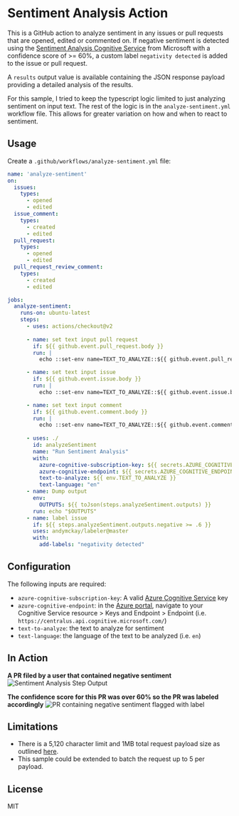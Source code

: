 # Sentiment Analysis Action 

This is a GitHub action to analyze sentiment in any issues or pull requests that are opened, edited or commented on. If negative sentiment is detected using the [Sentiment Analysis Cognitive Service](https://docs.microsoft.com/en-us/azure/cognitive-services/text-analytics/how-tos/text-analytics-how-to-sentiment-analysis?tabs=version-3) from Microsoft with a confidence score of >= 60%, a custom label `negativity detected` is added to the issue or pull request.

A `results` output value is available containing the JSON response payload providing a detailed analysis of the results.

For this sample, I tried to keep the typescript logic limited to just analyzing sentiment on input text. The rest of the logic is in the `analyze-sentiment.yml` workflow file. This allows for greater variation on how and when to react to sentiment. 

## Usage

Create a `.github/workflows/analyze-sentiment.yml` file:

```yaml
name: 'analyze-sentiment'
on:
  issues:
    types:
      - opened
      - edited
  issue_comment:
    types:
      - created
      - edited
  pull_request:
    types:
      - opened
      - edited
  pull_request_review_comment:
    types:
      - created
      - edited

jobs:
  analyze-sentiment:
    runs-on: ubuntu-latest
    steps:
      - uses: actions/checkout@v2
      
      - name: set text input pull request
        if: ${{ github.event.pull_request.body }}
        run: |
          echo ::set-env name=TEXT_TO_ANALYZE::${{ github.event.pull_request.body }}

      - name: set text input issue
        if: ${{ github.event.issue.body }}
        run: |
          echo ::set-env name=TEXT_TO_ANALYZE::${{ github.event.issue.body }}

      - name: set text input comment
        if: ${{ github.event.comment.body }}
        run: |
          echo ::set-env name=TEXT_TO_ANALYZE::${{ github.event.comment.body }}
      
      - uses: ./
        id: analyzeSentiment
        name: "Run Sentiment Analysis"
        with:
          azure-cognitive-subscription-key: ${{ secrets.AZURE_COGNITIVE_SUBSCRIPTION_KEY }}
          azure-cognitive-endpoint: ${{ secrets.AZURE_COGNITIVE_ENDPOINT }}
          text-to-analyze: ${{ env.TEXT_TO_ANALYZE }}
          text-language: "en"
      - name: Dump output
        env:
          OUTPUTS: ${{ toJson(steps.analyzeSentiment.outputs) }}
        run: echo "$OUTPUTS"
      - name: label issue
        if: ${{ steps.analyzeSentiment.outputs.negative >= .6 }}
        uses: andymckay/labeler@master
        with:
          add-labels: "negativity detected"
```

## Configuration

The following inputs are required:

- `azure-cognitive-subscription-key`: A valid [Azure Cognitive Service](https://ms.portal.azure.com/#create/Microsoft.CognitiveServicesAllInOne) key
- `azure-cognitive-endpoint`: in the [Azure portal](https://portal.azure.com), navigate to your Cognitive Service resource > Keys and Endpoint > Endpoint (i.e. `https://centralus.api.cognitive.microsoft.com/`)
- `text-to-analyze`: the text to analyze for sentiment
- `text-language`: the language of the text to be analyzed (i.e. `en`)

## In Action

**A PR filed by a user that contained negative sentiment**
![Sentiment Analysis Step Output](https://github.com/rob-derosa/SentimentAnalysisAction/blob/main/assets/sentiment_analysis_action_output.png?raw=true)

**The confidence score for this PR was over 60% so the PR was labeled accordingly**
![PR containing negative sentiment flagged with label](https://github.com/rob-derosa/SentimentAnalysisAction/blob/main/assets/sentiment_analysis_pr_labeled.png?raw=true)


## Limitations

* There is a 5,120 character limit and 1MB total request payload size as outlined [here](https://docs.microsoft.com/en-us/azure/cognitive-services/text-analytics/concepts/data-limits?tabs=version-3).
* This sample could be extended to batch the request up to 5 per payload.

## License

MIT